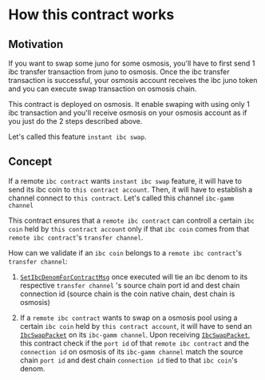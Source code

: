 # How this contract works

## Motivation
If you want to swap some juno for some osmosis, you'll have to first send 1 ibc transfer transaction from juno to osmosis. Once the ibc transfer transaction is successful, your osmosis account receives the ibc juno token and you can execute swap transaction on osmosis chain.

This contract is deployed on osmosis. It enable swaping with using only 1 ibc transaction and you'll receive osmosis on your osmosis account as if you just do the 2 steps described above.

Let's called this feature `instant ibc swap`.

## Concept

If a remote `ibc contract` wants `instant ibc swap` feature, it will have to send its ibc coin to `this contract account`. Then, it will have to establish a channel connect to `this contract`. Let's called this channel `ibc-gamm channel`

This contract ensures that a `remote ibc contract` can controll a certain `ibc coin` held by `this contract account` only if that `ibc coin` comes from that `remote ibc contract`'s `transfer channel`.

How can we validate if an `ibc coin` belongs to a `remote ibc contract`'s `transfer channel`:

1. [`SetIbcDenomForContractMsg`]() once executed will tie an ibc denom to its respective `transfer channel` 's source chain port id and dest chain connection id (source chain is the coin native chain, dest chain is osmosis)

2. If a `remote ibc contract` wants to swap on a osmosis pool using a certain `ibc coin` held by `this contract account`, it will have to send an [`IbcSwapPacket`]() on its `ibc-gamm channel`. Upon receiving [`IbcSwapPacket`](), this contract check if the `port id` of that `remote ibc contract` and the `connection id` on osmosis of its `ibc-gamm channel` match the source chain `port id` and dest chain `connection id` tied to that `ibc coin`'s denom.